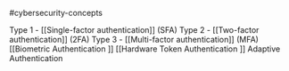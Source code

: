 #cybersecurity-concepts 

Type 1 - [[Single-factor authentication]] (SFA)
Type 2 - [[Two-factor authentication]] (2FA)
Type 3 - [[Multi-factor authentication]] (MFA)
[[Biometric Authentication ]]
[[Hardware Token Authentication ]]
Adaptive Authentication 